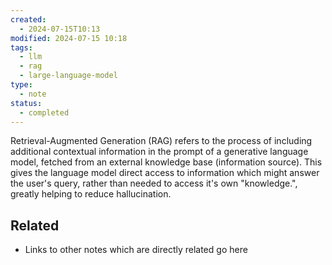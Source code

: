 ```yaml
---
created:
  - 2024-07-15T10:13
modified: 2024-07-15 10:18
tags:
  - llm
  - rag
  - large-language-model
type:
  - note
status:
  - completed
---
```

Retrieval-Augmented Generation (RAG) refers to the process of including additional contextual information in the prompt of a generative language model, fetched from an external knowledge base (information source). This gives the language model direct access to information which might answer the user's query, rather than needed to access it's own "knowledge.", greatly helping to reduce hallucination.
## Related

* Links to other notes which are directly related go here